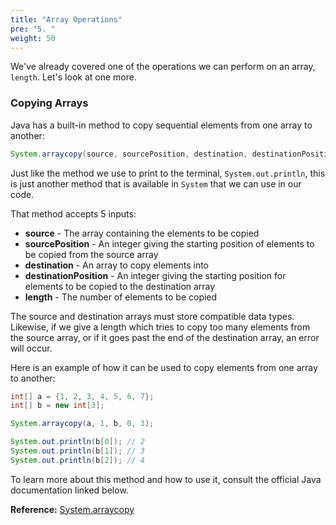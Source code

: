 ```yaml
---
title: "Array Operations"
pre: "5. "
weight: 50
---
```


We've already covered one of the operations we can perform on an array, `length`. Let's look at one more.

### Copying Arrays

Java has a built-in method to copy sequential elements from one array to another: 

```java
System.arraycopy(source, sourcePosition, destination, destinationPosition, length)
```

Just like the method we use to print to the terminal, `System.out.println`, this is just another method that is available in `System` that we can use in our code. 

That method accepts 5 inputs:
* **source** - The array containing the elements to be copied
* **sourcePosition** - An integer giving the starting position of elements to be copied from the source array
* **destination** - An array to copy elements into
* **destinationPosition** - An integer giving the starting position for elements to be copied to the destination array
* **length** - The number of elements to be copied

The source and destination arrays must store compatible data types. Likewise, if we give a length which tries to copy too many elements from the source array, or if it goes past the end of the destination array, an error will occur. 

Here is an example of how it can be used to copy elements from one array to another:

```java
int[] a = {1, 2, 3, 4, 5, 6, 7};
int[] b = new int[3];

System.arraycopy(a, 1, b, 0, 3);

System.out.println(b[0]); // 2
System.out.println(b[1]); // 3
System.out.println(b[2]); // 4
```

To learn more about this method and how to use it, consult the official Java documentation linked below. 

**Reference:** [System.arraycopy](https://docs.oracle.com/javase/8/docs/api/java/lang/System.html#arraycopy-java.lang.Object-int-java.lang.Object-int-int-)